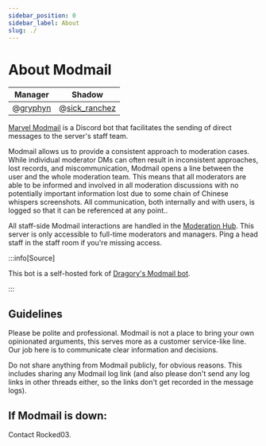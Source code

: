 ```yaml
---
sidebar_position: 0
sidebar_label: About
slug: ./
---
```


# About Modmail

| Manager                        | Shadow                              |
| ------------------------------ | ----------------------------------- |
| @[gryphyn](425133411837935628) | @[sick_ranchez](947853707331121282) |

[Marvel Modmail](https://discord.com/users/915931490666283058) is a Discord bot that facilitates the sending of direct messages to the server's staff team.

Modmail allows us to provide a consistent approach to moderation cases. While individual moderator DMs can often result in inconsistent approaches, lost records, and miscommunication, Modmail opens a line between the user and the whole moderation team. This means that all moderators are able to be informed and involved in all moderation discussions with no potentially important information lost due to some chain of Chinese whispers screenshots. All communication, both internally and with users, is logged so that it can be referenced at any point..

All staff-side Modmail interactions are handled in the [Moderation Hub](https://discord.com/channels/915931105977319455/915931106426097716). This server is only accessible to full-time moderators and managers. Ping a head staff in the staff room if you're missing access.

:::info[Source]

This bot is a self-hosted fork of [Dragory's Modmail bot](https://github.com/Dragory/modmailbot).

:::

## Guidelines

Please be polite and professional. Modmail is not a place to bring your own opinionated arguments, this serves more as a customer service-like line. Our job here is to communicate clear information and decisions.

Do not share anything from Modmail publicly, for obvious reasons. This includes sharing any Modmail log link (and also please don't send any log links in other threads either, so the links don't get recorded in the message logs).

## If Modmail is down:

Contact Rocked03.
